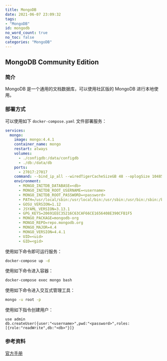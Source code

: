 ```yaml
---
title: MongoDB
date: 2021-06-07 23:09:32
tags:
- "MongoDB"
id: mongodb
no_word_count: true
no_toc: false
categories: "MongoDB"
---
```


## MongoDB Community Edition

### 简介

MongoDB 是一个通用的文档数据库，可以使用社区版的 MongoDB 进行本地使用。

### 部署方式

可以使用如下 `docker-compose.yaml` 文件部署服务：

```yaml
services:
  mongo:
    image: mongo:4.4.1
    container_name: mongo
    restart: always
    volumes:
      - ./configdb:/data/configdb
      - ./db:/data/db
    ports:
      - 27017:27017
    command: --bind_ip_all --wiredTigerCacheSizeGB 48 --oplogSize 1048576
    environment:
      - MONGO_INITDB_DATABASE=<db>
      - MONGO_INITDB_ROOT_USERNAME=<username>
      - MONGO_INITDB_ROOT_PASSWORD=<password>
      - PATH=/usr/local/sbin:/usr/local/bin:/usr/sbin:/usr/bin:/sbin:/bin
      - GOSU_VERSION=1.12
      - JSYAML_VERSION=3.13.1
      - GPG_KEYS=20691EEC35216C63CAF66CE1656408E390CFB1F5
      - MONGO_PACKAGE=mongodb-org
      - MONGO_REPO=repo.mongodb.org
      - MONGO_MAJOR=4.4
      - MONGO_VERSION=4.4.1
      - UID=<uid>
      - GID=<gid>
```

使用如下命令即可运行服务：

```bash
docker-compose up -d
```

使用如下命令进入容器：

```bash
docker-compose exec mongo bash
```

使用如下命令进入交互式管理工具：

```bash
mongo -u root -p
```

使用如下指令创建用户：

```text
use admin
db.createUser({user:"<username>",pwd:"<password>",roles:[{role:"readWrite",db:"<db>"}]}
```

### 参考资料

[官方手册](https://www.mongodb.com/docs/manual/)
